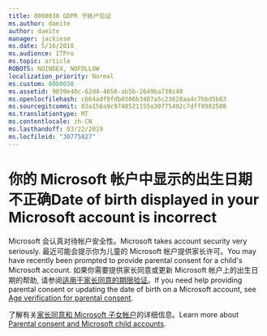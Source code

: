 ```yaml
---
title: 8000038 GDPR 子帐户验证
ms.author: daeite
author: daeite
manager: jackiesm
ms.date: 5/16/2018
ms.audience: ITPro
ms.topic: article
ROBOTS: NOINDEX, NOFOLLOW
localization_priority: Normal
ms.custom: 8000038
ms.assetid: 9039e40c-62d4-4658-ab5b-2649ba738c40
ms.openlocfilehash: c664adf9fdb0306b3407a5c23628aa4c7bbd5b83
ms.sourcegitcommit: 03a156a9c9740521155a30775492c7dff0982588
ms.translationtype: MT
ms.contentlocale: zh-CN
ms.lasthandoff: 03/22/2019
ms.locfileid: "30775827"
---
```

# <a name="date-of-birth-displayed-in-your-microsoft-account-is-incorrect"></a><span data-ttu-id="90e23-102">你的 Microsoft 帐户中显示的出生日期不正确</span><span class="sxs-lookup"><span data-stu-id="90e23-102">Date of birth displayed in your Microsoft account is incorrect</span></span>

<span data-ttu-id="90e23-103">Microsoft 会认真对待帐户安全性。</span><span class="sxs-lookup"><span data-stu-id="90e23-103">Microsoft takes account security very seriously.</span></span> <span data-ttu-id="90e23-104">最近可能会提示你为儿童的 Microsoft 帐户提供家长许可。</span><span class="sxs-lookup"><span data-stu-id="90e23-104">You may have recently been prompted to provide parental consent for a child's Microsoft account.</span></span> <span data-ttu-id="90e23-105">如果你需要提供家长同意或更新 Microsoft 帐户上的出生日期的帮助, 请参阅[适用于家长同意的期限验证](https://go.microsoft.com/fwlink/p/?linkid=874364)。</span><span class="sxs-lookup"><span data-stu-id="90e23-105">If you need help providing parental consent or updating the date of birth on a Microsoft account, see [Age verification for parental consent](https://go.microsoft.com/fwlink/p/?linkid=874364).</span></span>
  
<span data-ttu-id="90e23-106">了解有关[家长同意和 Microsoft 子女帐户](https://go.microsoft.com/fwlink/p/?linkid=874365)的详细信息。</span><span class="sxs-lookup"><span data-stu-id="90e23-106">Learn more about [Parental consent and Microsoft child accounts](https://go.microsoft.com/fwlink/p/?linkid=874365).</span></span>
  

